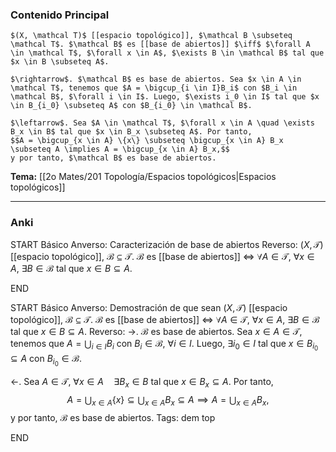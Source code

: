 ### Contenido Principal

```ad-proposition
$(X, \mathcal T)$ [[espacio topológico]], $\mathcal B \subseteq \mathcal T$. $\mathcal B$ es [[base de abiertos]] $\iff$ $\forall A \in \mathcal T$, $\forall x \in A$, $\exists B \in \mathcal B$ tal que $x \in B \subseteq A$.
```

```ad-proof
$\rightarrow$. $\mathcal B$ es base de abiertos. Sea $x \in A \in \mathcal T$, tenemos que $A = \bigcup_{i \in I}B_i$ con $B_i \in \mathcal B$, $\forall i \in I$. Luego, $\exists i_0 \in I$ tal que $x \in B_{i_0} \subseteq A$ con $B_{i_0} \in \mathcal B$.

$\leftarrow$. Sea $A \in \mathcal T$, $\forall x \in A \quad \exists B_x \in B$ tal que $x \in B_x \subseteq A$. Por tanto,
$$A = \bigcup_{x \in A} \{x\} \subseteq \bigcup_{x \in A} B_x \subseteq A \implies A = \bigcup_{x \in A} B_x,$$
y por tanto, $\mathcal B$ es base de abiertos.
```

**Tema:** [[2o Mates/201 Topología/Espacios topológicos|Espacios topológicos]]

---
### Anki

START
Básico
Anverso: Caracterización de base de abiertos
Reverso: $(X, \mathcal T)$ [[espacio topológico]], $\mathcal B \subseteq \mathcal T$. $\mathcal B$ es [[base de abiertos]] $\iff$ $\forall A \in \mathcal T$, $\forall x \in A$, $\exists B \in \mathcal B$ tal que $x \in B \subseteq A$.
<!--ID: 1727422026751-->
END

START
Básico
Anverso: Demostración de que sean $(X, \mathcal T)$ [[espacio topológico]], $\mathcal B \subseteq \mathcal T$. $\mathcal B$ es [[base de abiertos]] $\iff$ $\forall A \in \mathcal T$, $\forall x \in A$, $\exists B \in \mathcal B$ tal que $x \in B \subseteq A$.
Reverso: 
$\rightarrow$. $\mathcal B$ es base de abiertos. Sea $x \in A \in \mathcal T$, tenemos que $A = \bigcup_{i \in I}B_i$ con $B_i \in \mathcal B$, $\forall i \in I$. Luego, $\exists i_0 \in I$ tal que $x \in B_{i_0} \subseteq A$ con $B_{i_0} \in \mathcal B$.

$\leftarrow$. Sea $A \in \mathcal T$, $\forall x \in A \quad \exists B_x \in B$ tal que $x \in B_x \subseteq A$. Por tanto,
$$A = \bigcup_{x \in A} \{x\} \subseteq \bigcup_{x \in A} B_x \subseteq A \implies A = \bigcup_{x \in A} B_x,$$
y por tanto, $\mathcal B$ es base de abiertos.
Tags: dem top
<!--ID: 1727422026755-->
END

